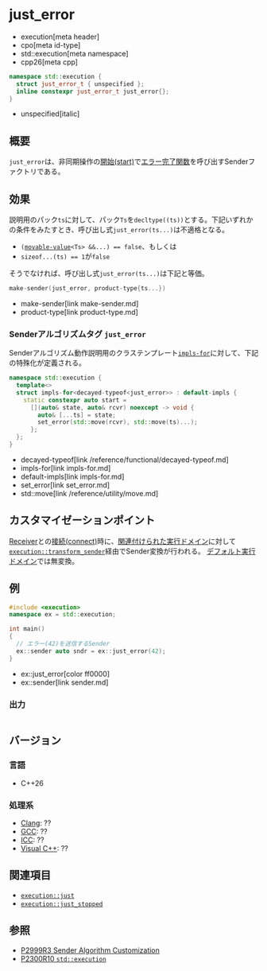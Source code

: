 # just_error
* execution[meta header]
* cpo[meta id-type]
* std::execution[meta namespace]
* cpp26[meta cpp]

```cpp
namespace std::execution {
  struct just_error_t { unspecified };
  inline constexpr just_error_t just_error{};
}
```
* unspecified[italic]

## 概要
`just_error`は、非同期操作の[開始(start)](start.md)で[エラー完了関数](set_error.md)を呼び出すSenderファクトリである。


## 効果
説明用のパック`ts`に対して、パック`Ts`を`decltype((ts))`とする。下記いずれかの条件をみたすとき、呼び出し式`just_error(ts...)`は不適格となる。

- `(`[`movable-value`](../movable-value.md)`<Ts> &&...) == false`、もしくは
- `sizeof...(ts) == 1`が`false`

そうでなければ、呼び出し式`just_error(ts...)`は下記と等価。

```cpp
make-sender(just_error, product-type{ts...})
```
* make-sender[link make-sender.md]
* product-type[link product-type.md]


### Senderアルゴリズムタグ `just_error`
Senderアルゴリズム動作説明用のクラステンプレート[`impls-for`](impls-for.md)に対して、下記の特殊化が定義される。

```cpp
namespace std::execution {
  template<>
  struct impls-for<decayed-typeof<just_error>> : default-impls {
    static constexpr auto start =
      [](auto& state, auto& rcvr) noexcept -> void {
        auto& [...ts] = state;
        set_error(std::move(rcvr), std::move(ts)...);
      };
  };
}
```
* decayed-typeof[link /reference/functional/decayed-typeof.md]
* impls-for[link impls-for.md]
* default-impls[link impls-for.md]
* set_error[link set_error.md]
* std::move[link /reference/utility/move.md]


## カスタマイゼーションポイント
[Receiver](receiver.md)との[接続(connect)](connect.md)時に、[関連付けられた実行ドメイン](get-domain-late.md)に対して[`execution::transform_sender`](transform_sender.md)経由でSender変換が行われる。
[デフォルト実行ドメイン](default_domain.md)では無変換。


## 例
```cpp example
#include <execution>
namespace ex = std::execution;

int main()
{
  // エラー(42)を送信するSender
  ex::sender auto sndr = ex::just_error(42);
}
```
* ex::just_error[color ff0000]
* ex::sender[link sender.md]

### 出力
```
```


## バージョン
### 言語
- C++26

### 処理系
- [Clang](/implementation.md#clang): ??
- [GCC](/implementation.md#gcc): ??
- [ICC](/implementation.md#icc): ??
- [Visual C++](/implementation.md#visual_cpp): ??


## 関連項目
- [`execution::just`](just.md)
- [`execution::just_stopped`](just_stopped.md)


## 参照
- [P2999R3 Sender Algorithm Customization](https://www.open-std.org/jtc1/sc22/wg21/docs/papers/2023/p2999r3.html)
- [P2300R10 `std::execution`](https://www.open-std.org/jtc1/sc22/wg21/docs/papers/2024/p2300r10.html)

